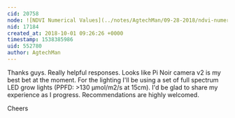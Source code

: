 ```yaml
---
cid: 20758
node: ![NDVI Numerical Values](../notes/AgtechMan/09-28-2018/ndvi-numerical-values)
nid: 17184
created_at: 2018-10-01 09:26:26 +0000
timestamp: 1538385986
uid: 552780
author: AgtechMan
---
```


Thanks guys. Really helpful responses. Looks like Pi Noir camera v2 is my best bet at the moment. 
For the lighting I'll be using a set of full spectrum LED grow lights (PPFD: >130 µmol/m2/s at 15cm). 
I'd be glad to share my experience as I progress. Recommendations are highly welcomed.

Cheers